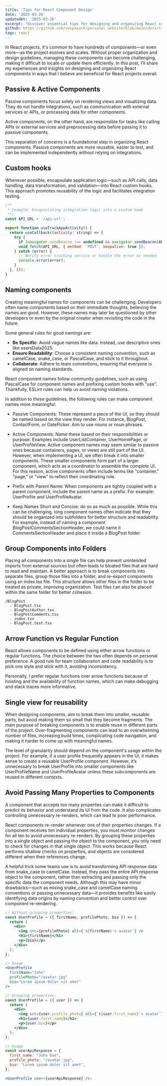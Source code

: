 ```yaml
---
title: 'Tips for React Component Design'
date: '2025-03-26'
updatedAt: '2025-03-26'
excerpt: "Discover essential tips for designing and organizing React components to improve scalability, reusability, and maintainability in your projects. Learn best practices for naming, structuring, and optimizing components for efficient development."
github: https://github.com/vespaiach/personal_website/blob/main/docs/tips-for-react-component-design.md
tags: react
---
```


In React projects, it's common to have hundreds of components—or even more—as the project evolves and scales. Without proper organization and design guidelines, managing these components can become challenging, making it difficult to locate or update them efficiently. In this post, I'll share my experiences and insights on designing and organizing React components in ways that I believe are beneficial for React projects overall.

## Passive & Active Components

Passive components focus solely on rendering views and visualizing data. They do not handle integrations, such as communication with external services or APIs, or processing data for other components.

Active components, on the other hand, are responsible for tasks like calling APIs or external services and preprocessing data before passing it to passive components.

This separation of concerns is a foundational step in organizing React components. Passive components are more reusable, easier to test, and can be implemented independently without relying on integrations.

## Custom hooks

Whenever possible, encapsulate application logic—such as API calls, data handling, data transformation, and validation—into React custom hooks. This approach promotes reusability of the logic and facilitates integration testing.

```jsx
/**
 * Example: Encapsulating integration logic into a custom hook
 **/
const API_URL = '/api-url';

export function useTrackAppActivity() {
  return useCallback((activity: string) => {
    try {
      if (navigator.sendBeacon !== undefined && navigator.sendBeacon(API_URL, activity)) return;
      void fetch(API_URL, { method: 'POST', keepalive: true });
    } catch (error) {
      // Notify error tracking service or handle the error as needed
      console.error(error);
    }
  }, []);
}
```

## Naming components

Creating meaningful names for components can be challenging. Developers often name components based on their immediate thoughts, believing the names are good. However, these names may later be questioned by other developers or even by the original creator when revisiting the code in the future.

Some general rules for good namings are:

- **Be Specific**: Avoid vague names like data. Instead, use descriptive ones like usersData2025.
- **Ensure Readability**: Choose a consistent naming convention, such as camelCase, snake_case, or PascalCase, and stick to it throughout.
- **Collaborate**: Adhere to team conventions, ensuring that everyone is aligned on naming standards.

React component names follow community guidelines, such as using PascalCase for component names and prefixing custom hooks with "use". Thankfully, ESLint rules can help us avoid naming violations.

In addition to these guidelines, the following rules can make component names more meaningful:

- Passive Components: These represent a piece of the UI, so they should be named based on the view they render. For instance, BlogPost, ContactForm, or DatePicker. Aim to use nouns or noun phrases.

- Active Components: Name these based on their responsibilities or purpose. Examples include UserListContainer, UserHomePage, or UserProfileView. Active component names may seem similar to passive ones because containers, pages, or views are still part of the UI. However, when implementing a UI, we often break it into smaller components. These smaller components form part of a larger component, which acts as a coordinator to assemble the complete UI. For this reason, active components often include terms like "container," "page," or "view" to reflect their coordinating role.

- Prefix with Parent Name: When components are tightly coupled with a parent component, include the parent name as a prefix. For example: UserProfile and UserProfileAvatar.

- Keep Names Short and Concise: do so as much as possible. While this can be challenging, long component names often indicate that they should be organized into subfolders for better structure and readability. For example, instead of naming a component BlogPostCommentsSectionHeader, we could name it CommentsSectionHeader and place it inside a BlogPost folder.

## Group Components into Folders

Placing all components into a single file can help prevent unintended imports from external sources but often leads to bloated files that are hard to read and maintain. A better approach is to break components into separate files, group those files into a folder, and re-export components using an index.tsx file. This structure allows other files in the folder to be treated as private, improving organization. Test files can also be placed within the same folder for better cohesion.

```base
/BlogPost
  - BlogPost.tsx
  - BlogPostAuthor.tsx
  - BlogPostComments.tsx
  - index.tsx
  - BlogPost.test.tsx
```

## Arrow Function vs Regular Function

React allows components to be defined using either arrow functions or regular functions. The choice between the two often depends on personal preference. A good rule for team collaboration and code readability is to pick one style and stick with it, avoiding inconsistency.

Personally, I prefer regular functions over arrow functions because of hoisting and the availability of function names, which can make debugging and stack traces more informative.

## Single view for reusability

When designing components, aim to break them into smaller, reusable parts, but avoid making them so small that they become fragments. The main purpose of breaking components is to enable reuse in different parts of the project. Over-fragmenting components can lead to an overwhelming number of files, increasing build times, complicating code navigation, and making it harder to come up with meaningful names.

The level of granularity should depend on the component's usage within the project. For example, if a user profile frequently appears in the UI, it makes sense to create a reusable UserProfile component. However, it’s unnecessary to break UserProfile into smaller components like UserProfileName and UserProfileAvatar unless these subcomponents are reused in different contexts.

## Avoid Passing Many Properties to Components

A component that accepts too many properties can make it difficult to predict its behavior and understand its UI from the code. It also complicates controlling unnecessary re-renders, which can lead to poor performance.

React components re-render whenever one of their properties changes. If a component receives ten individual properties, you must monitor changes for all ten to avoid unnecessary re-renders. By grouping these properties into a single object and passing the object to the component, you only need to check for changes in that single object. This works because React performs shallow checks on properties, and objects are considered different when their references change.

A helpful trick some teams use is to avoid transforming API response data from snake_case to camelCase. Instead, they pass the entire API response object to the component, rather than extracting and passing only the specific data the component needs. Although this may have minor drawbacks—such as mixing snake_case and camelCase naming conventions or passing unnecessary data—it provides benefits like easily identifying data origins by naming convention and better control over component re-rendering.

```jsx
// Without grouping properties:
const UserProfile = ({ firstName, profilePhoto, bio }) => {
  return (
    <div>
      <img src={profilePhoto} alt={`${firstName}'s avatar`} />
      <h1>{firstName}</h1>
      <p>{bio}</p>
    </div>
  );
};

// Usage
<UserProfile
  firstName="John"
  profilePhoto="/avatar.jpg"
  bio="Lorem ipsum dolor sit amet"
/>

// Grouping properties:
const UserProfile = ({ user }) => {
  return (
    <div>
      <img src={user.profile_photo} alt={`${user.first_name}'s avatar`} />
      <h1>{user.first_name}</h1>
      <p>{user.bio}</p>
    </div>
  );
};

// Usage
const userApiResponse = {
  first_name: "John Doe",
  profile_photo: "/avatar.jpg",
  bio: "Lorem ipsum dolor sit amet",
};

<UserProfile user={userApiResponse} />;
```